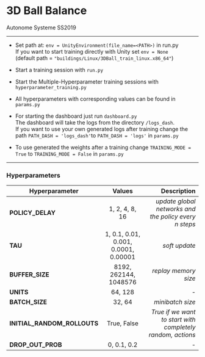 # 3D Ball Balance
Autonome Systeme SS2019
___

- Set path at: `env = UnityEnvironment(file_name=<PATH>)` in run.py
<br /> If you want to start training directly with Unity set `env = None`
<br />(default path =  `"buildings/Linux/3DBall_train_linux.x86_64"`)

- Start a training session with `run.py`

- Start the Multiple-Hyperparameter training sessions with `hyperparameter_training.py`

- All hyperparameters with corresponding values can be found in `params.py`

- For starting the dashboard just run `dashboard.py`
<br/> The dashboard will take the logs from the directory `/logs_dash`. 
<br/>If you want to use your own generated logs after training change the path `PATH_DASH = 'logs_dash'`to `PATH_DASH = 'logs'` in `params.py`

- To use generated the weights after a training change `TRAINING_MODE = True` to `TRAINING_MODE = False` in `params.py`
___

### Hyperparameters

| Hyperparameter| Values| Description  |
| ------------- |:-------------:| -----:|
|**POLICY_DELAY**| 1, 2, 4, 8, 16 | _update global networks  and the policy every n steps_ |
| **TAU**| 1, 0.1, 0.01, 0.001, 0.0001, 0.00001| _soft update_ |
| **BUFFER_SIZE**| 8192, 262144, 1048576| _replay memory size_ |
| **UNITS**| 64, 128| _-_ |
| **BATCH_SIZE**| 32, 64| _minibatch size_ |
| **INITIAL_RANDOM_ROLLOUTS**| True, False| _True if we want to start with completely random, actions_ |
| **DROP_OUT_PROB**| 0, 0.1, 0.2| _-_ |


